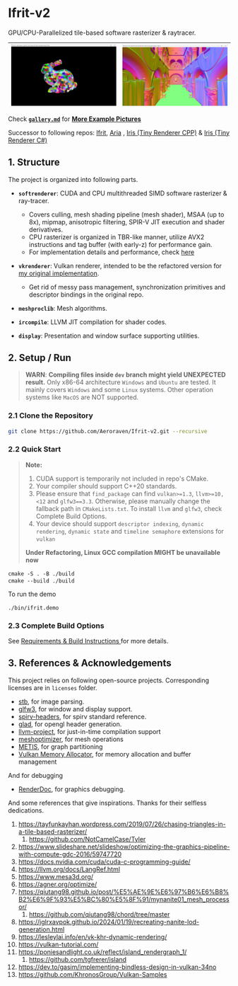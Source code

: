 # Ifrit-v2

GPU/CPU-Parallelized tile-based software rasterizer & raytracer.

| ![](docs/img/img_demo3.png) | ![](docs/img/img_demo1.png) |
| --------------------------- | --------------------------- |

Check  **[`gallery.md`](./docs/gallery.md)** for **[More Example Pictures](./docs/gallery.md)**

Successor to following repos: [Ifrit](https://github.com/Aeroraven/Ifrit), [Aria](https://github.com/Aeroraven/Aria) , [Iris (Tiny Renderer CPP)](https://github.com/Aeroraven/Stargazer/tree/main/ComputerGraphics/Iris)  & [Iris (Tiny Renderer C#)](https://github.com/Aeroraven/Stargazer/tree/main/ComputerGraphics/TinyRenderer)



## 1. Structure

The project is organized into following parts.

- **`softrenderer`**: CUDA and CPU multithreaded SIMD software rasterizer & ray-tracer.
  - Covers culling, mesh shading pipeline (mesh shader), MSAA (up to 8x), mipmap, anisotropic filtering, SPIR-V JIT execution and shader derivatives.
  - CPU rasterizer is organized in TBR-like manner, utilize AVX2 instructions and tag buffer (with early-z) for performance gain.
  - For implementation details and performance, check [here](./projects/softrenderer/readme.md)
- **`vkrenderer`**: Vulkan renderer, intended to be the refactored version for [my original implementation](https://github.com/Aeroraven/Aria).
  - Get rid of messy pass management, synchronization primitives and descriptor bindings in the original repo.

- **`meshproclib`**: Mesh algorithms.
- **`ircompile`**: LLVM JIT compilation for shader codes.
- **`display`**:  Presentation and window surface supporting utilities.



## 2. Setup / Run

> **WARN**: **Compiling files inside `dev` branch might yield UNEXPECTED result.**  Only x86-64 architecture `Windows` and  `Ubuntu` are tested. It mainly covers `Windows` and some `Linux` systems. Other operation systems like `MacOS` are NOT supported.

### 2.1 Clone the Repository

```bash
git clone https://github.com/Aeroraven/Ifrit-v2.git --recursive  
```



### 2.2 Quick Start 

> **Note:** 
>
> 1. CUDA support is temporarily not included in repo's CMake. 
> 2. Your compiler should support C++20 standards.
> 3. Please ensure that `find_package` can find  `vulkan>=1.3`, `llvm>=10,<12` and `glfw3==3.3`. Otherwise, please manually change the fallback path in `CMakeLists.txt`. To install `llvm` and `glfw3`, check Complete Build Options. 
> 4. Your device should support `descriptor indexing`, `dynamic rendering`, `dynamic state` and `timeline semaphore` extensions for `vulkan`
>
> **Under Refactoring, Linux GCC compilation MIGHT be unavailable now**

```shell
cmake -S . -B ./build
cmake --build ./build
```

To run the demo

```shell
./bin/ifrit.demo
```



### 2.3  Complete Build Options 

See [Requirements & Build Instructions ](./docs/requirement.md)for more details.



## 3. References & Acknowledgements

This project relies on following open-source projects. Corresponding licenses are in `licenses` folder.

- [stb](https://github.com/nothings/stb), for image parsing.
- [glfw3](https://github.com/glfw/glfw), for window and display support.
- [spirv-headers](https://github.com/KhronosGroup/SPIRV-Headers/), for spirv standard reference.
- [glad](https://github.com/Dav1dde/glad/), for opengl header generation.
- [llvm-project](https://github.com/llvm/llvm-project), for just-in-time compilation support
- [meshoptimizer](https://github.com/zeux/meshoptimizer), for mesh operations
- [METIS](https://github.com/KarypisLab/METIS/), for graph partitioning
- [Vulkan Memory Allocator](https://github.com/GPUOpen-LibrariesAndSDKs/VulkanMemoryAllocator), for memory allocation and buffer management

And for debugging

- [RenderDoc](https://renderdoc.org/), for graphics debugging.

And some references that give inspirations. Thanks for their selfless dedications.

1. https://tayfunkayhan.wordpress.com/2019/07/26/chasing-triangles-in-a-tile-based-rasterizer/
   1. https://github.com/NotCamelCase/Tyler
2. https://www.slideshare.net/slideshow/optimizing-the-graphics-pipeline-with-compute-gdc-2016/59747720
3. https://docs.nvidia.com/cuda/cuda-c-programming-guide/
4. https://llvm.org/docs/LangRef.html
5. https://www.mesa3d.org/
6. https://agner.org/optimize/
7. https://qiutang98.github.io/post/%E5%AE%9E%E6%97%B6%E6%B8%B2%E6%9F%93%E5%BC%80%E5%8F%91/mynanite01_mesh_processor/
   1. https://github.com/qiutang98/chord/tree/master
8. https://jglrxavpok.github.io/2024/01/19/recreating-nanite-lod-generation.html
9. https://lesleylai.info/en/vk-khr-dynamic-rendering/
10. https://vulkan-tutorial.com/
11. https://poniesandlight.co.uk/reflect/island_rendergraph_1/
    1. https://github.com/tgfrerer/island
12. https://dev.to/gasim/implementing-bindless-design-in-vulkan-34no
13. https://github.com/KhronosGroup/Vulkan-Samples





